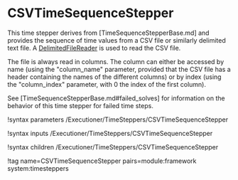 # CSVTimeSequenceStepper

This time stepper derives from [TimeSequenceStepperBase.md] and provides the
sequence of time values from a CSV file or similarly delimited text file.
A [DelimitedFileReader](MooseUtils.md#delimitedfilereader) is used
to read the CSV file.

The file is always read in columns. The column can either be accessed by name
(using the "column_name" parameter, provided that the CSV file has a header
containing the names of the different columns) or by index (using the
"column_index" parameter, with 0 the index of the first column).

See [TimeSequenceStepperBase.md#failed_solves] for information on the behavior
of this time stepper for failed time steps.

!syntax parameters /Executioner/TimeSteppers/CSVTimeSequenceStepper

!syntax inputs /Executioner/TimeSteppers/CSVTimeSequenceStepper

!syntax children /Executioner/TimeSteppers/CSVTimeSequenceStepper

!tag name=CSVTimeSequenceStepper pairs=module:framework system:timesteppers
